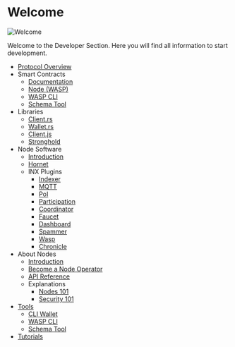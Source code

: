 # Welcome

![Welcome](/img/participate/banner/banner_about_nodes.png)

Welcome to the Developer Section. Here you will find all information to start development. 

- [Protocol Overview](/introduction/welcome)
- Smart Contracts
    - [Documentation](/smart-contracts/overview)
    - [Node (WASP)](/smart-contracts/guide/chains_and_nodes/running-a-node)
    - [WASP CLI](/smart-contracts/guide/chains_and_nodes/wasp-cli)
    - [Schema Tool](/smart-contracts/guide/wasm_vm/schema)
- Libraries
    - [Client.rs](/iota.rs/welcome)
    - [Wallet.rs](/wallet.rs/welcome)
    - [Client.js](/iotajs/welcome)
    - [Stronghold](/stronghold.rs/welcome)
- Node Software
    - [Introduction](nodes/node-software)
    - [Hornet](/hornet/welcome)
    - INX Plugins
        - [Indexer](/inx-indexer/welcome)
        - [MQTT](/inx-mqtt/welcome)
        - [PoI](/inx-poi/welcome)
        - [Participation](/inx-participation/welcome)
        - [Coordinator](/inx-coordinator/welcome)
        - [Faucet](/inx-faucet/welcome)
        - [Dashboard](/inx-dashboard/welcome)   
        - [Spammer](/inx-spammer/welcome)  
        - [Wasp](/smart-contracts/guide/chains_and_nodes/running-a-node)
        - [Chronicle](/chronicle/welcome)
- About Nodes
    - [Introduction](nodes/about-nodes)
    - [Become a Node Operator](nodes/become-a-node-operator)
    - [API Reference](nodes/api_reference)
    - Explanations
        - [Nodes 101](nodes/explanations/nodes_101)
        - [Security 101](nodes/explanations/security_101)
- [Tools](/develop/tools)
    - [CLI Wallet](/cli-wallet/welcome)
    - [WASP CLI](/smart-contracts/guide/chains_and_nodes/wasp-cli)
    - [Schema Tool](/smart-contracts/guide/wasm_vm/schema)
- [Tutorials](/tutorials)